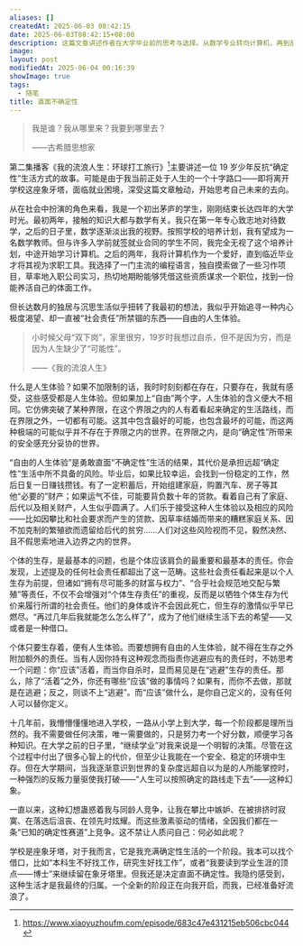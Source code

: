 ```yaml
---
aliases: []
createdAt: 2025-06-03 08:42:15
date: 2025-06-03T08:42:15+08:00
description: 这篇文章讲述作者在大学毕业前的思考与选择。从数学专业转向计算机，再到反思“确定性”人生路径，作者逐渐意识到追求“自由的人生体验”比社会期望的稳定生活更符合内心需求，最终决定勇敢面对不确定性的未来。
image: 
layout: post
modifiedAt: 2025-06-04 00:16:39
showImage: true
tags:
  - 随笔
title: 直面不确定性
---
```


> 我是谁？我从哪里来？我要到哪里去？
>
>——古希腊思想家

第二集播客《我的流浪人生：环球打工旅行》[^1]主要讲述一位 19 岁少年反抗“确定性”生活方式的故事。可能是由于我当前正处于人生的一个十字路口——即将离开学校这座象牙塔，面临就业困境，深受这篇文章触动，开始思考自己未来的去向。

从在社会中扮演的角色来看，我是一个初出茅庐的学生，刚刚结束长达四年的大学时光。最初两年，接触的知识大都与数学有关。我只在第一年专心致志地对待数学，之后的日子里，数学逐渐淡出我的视野。按照学校的培养计划，我有望成为一名数学教师。但与许多入学前就签就业合同的学生不同，我完全无视了这个培养计划，中途开始学习计算机。之后的两年，我将计算机作为一个爱好，直到临近毕业才将其视为求职工具。我选择了一门主流的编程语言，独自摸索做了一些习作项目，草率地入职公司实习，热切地期盼能够凭借这些资质谋求一个职位，找到一份能养活自己的体面工作。

但长达数月的独居与沉思生活似乎扭转了我最初的想法，我似乎开始追寻一种内心极度渴望、却一直被“社会责任”所禁锢的东西——自由的人生体验。

> 小时候父母“双下岗”，家里很穷，19岁时我想过自杀，但不是因为穷，而是因为人生缺少了“可能性”。
>
>——《我的流浪人生》

什么是人生体验？如果不加限制的话，我时时刻刻都在存在，只要存在，我就有感受，这些感受都是人生体验。但如果加上“自由”两个字，人生体验的含义便大不相同。它仿佛突破了某种界限，在这个界限之内的人有着看起来确定的生活路线，而在界限之外，一切都有可能。这其中包含最好的可能，也包含最坏的可能，而这两种极端的可能似乎并不存在于界限之内的世界。在界限之内，是向“确定性”所带来的安全感充分妥协的世界。

“自由的人生体验”是勇敢直面“不确定性”生活的结果，其代价是承担远超“确定性”生活中所不具备的风险。毕业后，如果比较幸运，会找到一份稳定的工作，然后日复一日赚钱攒钱。有了一定积蓄后，开始组建家庭，购置汽车、房子等其他“必要的”财产；如果运气不佳，可能要背负数十年的贷款。看着自己有了家庭、后代以及相关财产，人生似乎圆满了。人们乐于接受这种人生体验以及相应的风险——比如因攀比和社会要求而产生的贷款、因草率结婚而带来的糟糕家庭关系、因不加克制的繁殖欲而遗留给后代的贫穷……人们对这些风险视而不见，毅然决然、且不假思索地进入边界之内的世界。

个体的生存，是最基本的问题，也是个体应该肩负的最重要和最基本的责任。你会发现，上述提及的任何社会责任都超出了这一范畴。这些社会责任看起来是以个人生存为前提，但诸如“拥有尽可能多的财富与权力”、“合乎社会规范地交配与繁殖”等责任，不仅不会增强对“个体生存责任”的重视，反而是以牺牲个体生存为代价来履行所谓的社会责任。他们的身体或许不会因此死亡，但生存的激情似乎早已燃尽。“再过几年后我就能怎么怎么样了”，成为了他们继续生活下去的希望——又或者是一种借口。

个体只要生存着，便有人生体验。而要想拥有自由的人生体验，就不得在生存之外附加额外的责任。当有人因你持有这种观念而指责你逃避应有的责任时，不妨思考一个问题：你“应该”活着，而当你自杀时，显而易见是在“逃避”生存的责任。那么，除了“活着”之外，你还有哪些“应该”做的事情吗？如果有，而你不去做，那就是在逃避；反之，则谈不上“逃避”。而“应该”做什么，是你自己定义的，没有任何人可以替你定义。

十几年前，我懵懵懂懂地进入学校，一路从小学上到大学，每一个阶段都是理所当然的。我不需要做任何决策，唯一需要做的，只是努力考一个好分数，顺便学习各种知识。在大学之前的日子里，“继续学业”对我来说是一个明智的决策。尽管在这个过程中付出了很多心智上的代价，但至少让我能在一个安全、稳定的环境中生存。但在大学期间，当我逐渐意识到世界的复杂度远超自以为是的人所能掌控时，一种强烈的反叛力量驱使我打破——“人生可以按照确定的路线走下去”——这种幻象。

一直以来，这种幻想蛊惑着我与同龄人竞争，让我在攀比中嫉妒、在被排挤时寂寞、在落选后沮丧、在领先时炫耀。而这些激素驱动的情绪，全因我们都在一条“已知的确定性赛道”上竞争。这不禁让人质问自己：何必如此呢？

学校是座象牙塔，对于我而言，它是我充满确定性生活的一个阶段。我本可以找个借口，比如“本科生不好找工作，研究生好找工作”，或者“我要读到学业生涯的顶点——博士”来继续留在象牙塔里。但我还是决定直面不确定性。我隐约感受到，这种生活才是我最终的归属。一个全新的阶段正在向我开启，而我，已经准备好流浪了。

[^1]:  <https://www.xiaoyuzhoufm.com/episode/683c47e431215eb506cbc044>
